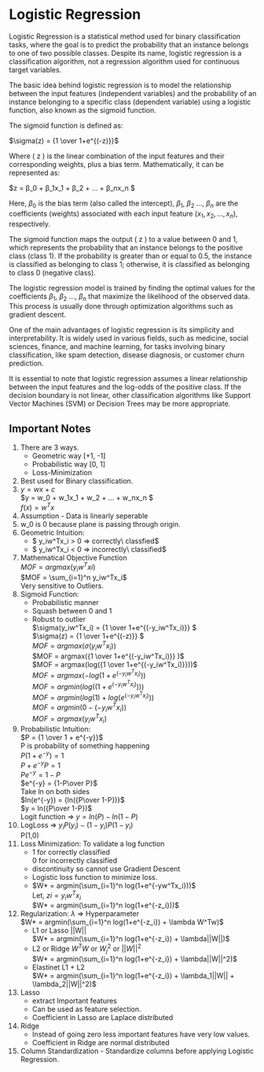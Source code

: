 # Logistic Regression

Logistic Regression is a statistical method used for binary classification tasks, where the goal is to predict the probability that an instance belongs to one of two possible classes. Despite its name, logistic regression is a classification algorithm, not a regression algorithm used for continuous target variables.

The basic idea behind logistic regression is to model the relationship between the input features (independent variables) and the probability of an instance belonging to a specific class (dependent variable) using a logistic function, also known as the sigmoid function.

The sigmoid function is defined as:

$\sigma(z) = {1 \over 1+e^{(-z)}}$

Where \( z \) is the linear combination of the input features and their corresponding weights, plus a bias term. Mathematically, it can be represented as:

$z = β_0 + β_1x_1 + β_2 +  ... + β_nx_n $

Here, $β_0$ is the bias term (also called the intercept), $β_1$, $β_2$ ..., $β_n$  are the coefficients (weights) associated with each input feature $( x_1, x_2, \ldots, x_n )$, respectively.

The sigmoid function maps the output \( z \) to a value between 0 and 1, which represents the probability that an instance belongs to the positive class (class 1). If the probability is greater than or equal to 0.5, the instance is classified as belonging to class 1; otherwise, it is classified as belonging to class 0 (negative class).

The logistic regression model is trained by finding the optimal values for the coefficients $β_1$, $β_2$ ..., $β_n$ that maximize the likelihood of the observed data. This process is usually done through optimization algorithms such as gradient descent.

One of the main advantages of logistic regression is its simplicity and interpretability. It is widely used in various fields, such as medicine, social sciences, finance, and machine learning, for tasks involving binary classification, like spam detection, disease diagnosis, or customer churn prediction.

It is essential to note that logistic regression assumes a linear relationship between the input features and the log-odds of the positive class. If the decision boundary is not linear, other classification algorithms like Support Vector Machines (SVM) or Decision Trees may be more appropriate.

## Important Notes
1. There are 3 ways.
    - Geometric way [+1, -1]
    - Probabilistic way [0, 1]
    - Loss-Minimization
2. Best used for Binary classification.
3. $y = wx + c$<br>
    $y = w_0 + w_1x_1 + w_2 +  ... + w_nx_n $ <br>
    $f(x) = w^Tx$<br>
4. Assumption - Data is linearly seperable
5. w_0 is 0 because plane is passing through origin.
5. Geometric Intuition:
    - $ y_iw^Tx_i > 0 => correctly\ classfied$
    - $ y_iw^Tx_i < 0 => incorrectly\ classified$
6. Mathematical Objective Function<br>
    $MOF = argmax(y_iw^Txi)$<br>
    $MOF = \sum_{i=1}^n y_iw^Tx_i$<br>
    Very sensitive to Outliers.
7. Sigmoid Function:<br>
    - Probabilistic manner
    - Squash between 0 and 1
    - Robust to outlier<br>
    $\sigma(y_iw^Tx_i) = {1 \over 1+e^{(-y_iw^Tx_i)}} $<br>
    $\sigma(z) = {1 \over 1+e^{(-z)}} $<br>
    $MOF = argmax(\sigma(y_iw^Tx_i))$<br>
    $MOF = argmax({1 \over 1+e^{(-y_iw^Tx_i)}} )$<br>
    $MOF = argmax(log({1 \over 1+e^{(-y_iw^Tx_i)}}))$<br>
    $MOF = argmax(-log(1+e^{(-y_iw^Tx_i)}))$<br>
    $MOF = argmin(log((1+e^{(-y_iw^Tx_i)})))$<br>
    $MOF = argmin(log(1) + log(e^{(-y_iw^Tx_i)}))$<br>
    $MOF = argmin(0 - {(-y_iw^Tx_i)})$<br>
    $MOF = argmax({y_iw^Tx_i})$<br>
8. Probabilistic Intuition:<br>
    $P = {1 \over 1 + e^{-y}}$<br>
    P is probability of something happening<br>
    $P(1+e^{-y}) = 1$<br>
    $P + e^{-y}P = 1$<br>
    $Pe^{-y} = 1-P$<br>
    $e^{-y} = {1-P\over P}$<br>
    Take ln on both sides<br>
    $ln(e^{-y}) = {ln({P\over 1-P})}$<br>
    $y = ln({P\over 1-P})$<br>
    Logit function => $y = ln(P) - ln(1-P)$<br>
9. LogLoss => $y_iP(y_i) - (1-y_i)P(1-y_i)$<br>
    P(1,0)<br>
10. Loss Minimization: To validate a log function<br>
    - 1 for correctly classified<br>
      0 for incorrectly classified<br>
    - discontinuity so cannot use Gradient Descent
    - Logistic loss function to minimize loss.
    - $W* = argmin(\sum_{i=1}^n log(1+e^{-yw^Tx_i}))$<br>
        Let, $zi = y_iw^Tx_i$<br>
    $W* = argmin(\sum_{i=1}^n log(1+e^{-z_i}))$<br>
11. Regularization: $\lambda$ => Hyperparameter<br>
    $W* = argmin(\sum_{i=1}^n log(1+e^{-z_i}) + \lambda W^Tw)$<br>
    - L1 or Lasso ||W||<br>
    $W* = argmin(\sum_{i=1}^n log(1+e^{-z_i}) + \lambda||W||)$<br>
    - L2 or Ridge $W^TW$ or $W_j^2$ or $||W||^2$<br>
    $W* = argmin(\sum_{i=1}^n log(1+e^{-z_i}) + \lambda||W||^2)$<br>
    - Elastinet L1 + L2<br>
    $W* = argmin(\sum_{i=1}^n log(1+e^{-z_i}) + \lambda_1||W|| + \lambda_2||W||^2)$<br>
12. Lasso
    - extract Important features
    - Can be used as feature selection.
    - Coefficient in Lasso are Laplace distributed
13. Ridge
    - Instead of going zero less important features have very low values.
    - Coefficient in Ridge are normal distributed
14. Column Standardization - Standardize columns before applying Logistic Regression.